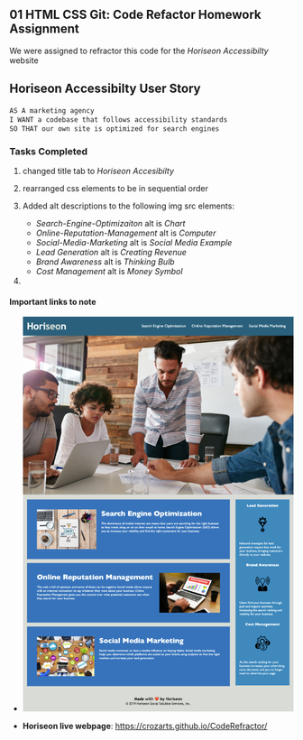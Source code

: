 ## 01 HTML CSS Git: Code Refactor Homework Assignment 

We were assigned to refractor this code for the *Horiseon Accessibilty* website 

## Horiseon Accessibilty User Story

```
AS A marketing agency
I WANT a codebase that follows accessibility standards
SO THAT our own site is optimized for search engines
```

### Tasks Completed

1. changed title tab to *Horiseon Accesibilty*

2. rearranged css elements to be in sequential order

3. Added alt descriptions to the following img src elements:
    * *Search-Engine-Optimizaiton* alt is *Chart*
    * *Online-Reputation-Management* alt is *Computer*
    * *Social-Media-Marketing* alt is *Social Media Example*
    * *Lead Generation* alt is *Creating Revenue*
    * *Brand Awareness* alt is *Thinking Bulb*
    * *Cost Management* alt is *Money Symbol*

4. 




#### Important links to note
* ![Horiseon Screen Capture](https://github.com/Crozarts/CodeRefractor/blob/main/localhost_52331_Homework_CodeRefractor_index.html.png)

* **Horiseon live webpage**: https://crozarts.github.io/CodeRefractor/

